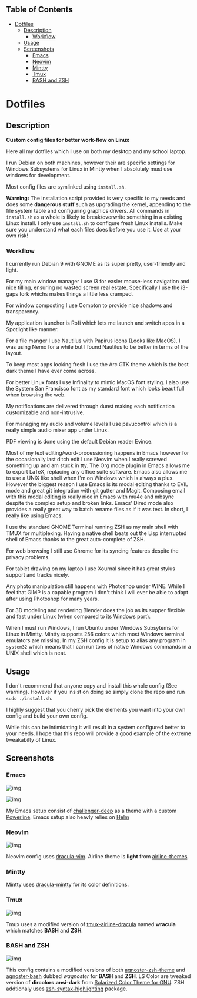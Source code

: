 <div id="table-of-contents">
<h2>Table of Contents</h2>
<div id="text-table-of-contents">
<ul>
<li><a href="#sec-1">Dotfiles</a>
<ul>
<li><a href="#sec-1-1">Description</a>
<ul>
<li><a href="#sec-1-1-1">Workflow</a></li>
</ul>
</li>
<li><a href="#sec-1-2">Usage</a></li>
<li><a href="#sec-1-3">Screenshots</a>
<ul>
<li><a href="#sec-1-3-1">Emacs</a></li>
<li><a href="#sec-1-3-2">Neovim</a></li>
<li><a href="#sec-1-3-3">Mintty</a></li>
<li><a href="#sec-1-3-4">Tmux</a></li>
<li><a href="#sec-1-3-5">BASH and ZSH</a></li>
</ul>
</li>
</ul>
</li>
</ul>
</div>
</div>


# Dotfiles<a id="sec-1" name="sec-1"></a>

## Description<a id="sec-1-1" name="sec-1-1"></a>

**Custom config files for better work-flow on Linux**

Here all my dotfiles which I use on both my desktop and my school laptop.

I run Debian on both machines, however their are specific settings for
Windows Subsystems for Linux in Mintty when I absolutely must use windows for development.

Most config files are symlinked using `install.sh`.

**Warning:** The installation script provided is very specific to my needs and does some **dangerous stuff** such as upgrading the kernel, appending to the file system table and configuring graphics drivers.
All commands in `install.sh` as a whole is likely to break/overwrite something in a existing Linux install.  I only use `install.sh` to configure fresh Linux installs.
Make sure you understand what each files does before you use it.  Use at your own risk!

### Workflow<a id="sec-1-1-1" name="sec-1-1-1"></a>

I currently run Debian 9 with GNOME as its super pretty, user-friendly and light.

For my main window manager I use i3 for easier mouse-less navigation and nice tilling, ensuring no wasted screen real estate.  Specifically I use the i3-gaps fork whichs makes things a little less cramped.

For window composting I use Compton to provide nice shadows and transparency.

My application launcher is Rofi which lets me launch and switch apps in a Spotlight like manner.

For a file manger I use Nautilus with Papirus icons (Looks like MacOS).  I was using Nemo for a while but I found Nautilus to be better in terms of the layout.

To keep most apps looking fresh I use the Arc GTK theme which is the best dark theme I have ever come across.

For better Linux fonts I use Infinality to mimic MacOS font styling.  I also use the System San Francisco font as my standard font which looks beautifull when browsing the web.

My notifications are delivered through dunst making each notification customizable and non-intrusive.

For managing my audio and volume levels I use pavucontrol which is a really simple audio mixer app under Linux.

PDF viewing is done using the default Debian reader Evince.

Most of my text editing/word-processioning happens in Emacs however for the occasionally last ditch edit I use Neovim when I really screwed something up and am stuck in tty.  The Org mode plugin in Emacs allows me to export LaTeX, replacing any office suite software.  Emacs also allows me to use a UNIX like shell when I'm on Windows which is always a plus.  However the biggest reason I use Emacs is its modal editing thanks to EVIL mode and great git integration with git gutter and Magit.  Composing email with this modal editing is really nice in Emacs with mu4e and mbsync despite the complex setup and broken links.  Emacs' Dired mode also provides a really great way to batch rename files as if it was text.  In short, I really like using Emacs.

I use the standard GNOME Terminal running ZSH as my main shell with TMUX for multiplexing.  Having a native shell beats out the Lisp interrupted shell of Emacs thanks to the great auto-complete of ZSH.

For web browsing I still use Chrome for its syncing features despite the privacy problems.

For tablet drawing on my laptop I use Xournal since it has great stylus support and tracks nicely.

Any photo manipulation still happens with Photoshop under WINE.  While I feel that GIMP is a capable program I don't think I will ever be able to adapt after using Photoshop for many years.

For 3D modeling and rendering Blender does the job as its supper flexible and fast under Linux (when compared to its Windows port).

When I must run Windows, I run Ubuntu under Windows Subsytems for Linux in Mintty.  Mintty supports 256 colors which most Windows terminal emulators are missing.  In my ZSH config it is setup to alias any program in `system32` which means that I can run tons of native Windows commands in a UNIX shell which is neat.

## Usage<a id="sec-1-2" name="sec-1-2"></a>

I don't recommend that anyone copy and install this whole config (See warning).  However if you insist on doing so simply clone the repo and run `sudo ./install.sh`.

I highly suggest that you cherry pick the elements you want into your own config and build your own config.

While this can be intimidating it will result in a system configured better to your needs.  I hope that this repo will provide a good example of the extreme tweakabilty of Linux.

## Screenshots<a id="sec-1-3" name="sec-1-3"></a>

### Emacs<a id="sec-1-3-1" name="sec-1-3-1"></a>

![img](./screenshots/emacs.png "Emacs using a custom powerline with challenger-deep")

![img](./screenshots/emacs2.png "Emacs using the Helm narrowing completion framework")

My Emacs setup consist of [challenger-deep](https://github.com/MaxSt/challenger-deep) as a theme with a custom [Powerline](https://github.com/milkypostman/powerline).
Emacs setup also heavly relies on [Helm](https://github.com/emacs-helm/helm)

### Neovim<a id="sec-1-3-2" name="sec-1-3-2"></a>

![img](./screenshots/vim.png "Neovim using Airline and NERDTree")

Neovim config uses [dracula-vim](https://github.com/dracula/vim).
Airline theme is **light** from [airline-themes](https://github.com/vim-airline/vim-airline-themes).

### Mintty<a id="sec-1-3-3" name="sec-1-3-3"></a>

Mintty uses [dracula-mintty](https://github.com/dracula/mintty) for its color definitions.

### Tmux<a id="sec-1-3-4" name="sec-1-3-4"></a>

![img](./screenshots/tmux.png "Tmux using usings splits and a custom theme")

Tmux uses a modified version of [tmux-airline-dracula](https://github.com/sei40kr/tmux-airline-dracula) named **wracula** which matches **BASH** and **ZSH**.

### BASH and ZSH<a id="sec-1-3-5" name="sec-1-3-5"></a>

![img](./screenshots/zsh.png "ZSH using Oh My ZSH with the git and syntax plugins")

This config contains a modified versions of both [agnoster-zsh-theme](https://github.com/agnoster/agnoster-zsh-theme) and [agnoster-bash](https://gist.github.com/kruton/8345450) dubbed *wagnoster* for **BASH** and **ZSH**.
LS Color are tweaked version of **dircolors.ansi-dark** from [Solarized Color Theme for GNU](https://github.com/seebi/dircolors-solarized).
ZSH addtionaly uses [zsh-syntax-highlighting](https://github.com/zsh-users/zsh-syntax-highlighting) package.
